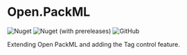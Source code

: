 # Open.PackML
![Nuget](https://img.shields.io/nuget/v/Open.PackML.Prefab)
![Nuget (with prereleases)](https://img.shields.io/nuget/vpre/Open.PackML.Prefab) 
![GitHub](https://img.shields.io/github/license/peacefighter1996/Open.PackML) 

Extending Open PackML and adding the Tag control feature.